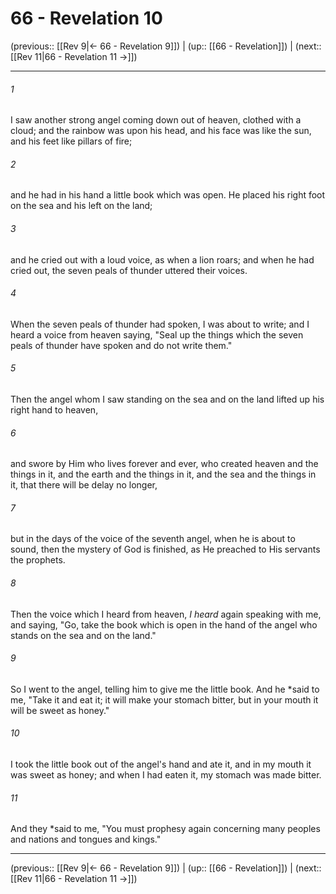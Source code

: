 # 66 - Revelation 10

(previous:: [[Rev 9|← 66 - Revelation 9]]) | (up:: [[66 - Revelation]]) | (next:: [[Rev 11|66 - Revelation 11 →]])

***


###### 1 
I saw another strong angel coming down out of heaven, clothed with a cloud; and the rainbow was upon his head, and his face was like the sun, and his feet like pillars of fire; 

###### 2 
and he had in his hand a little book which was open. He placed his right foot on the sea and his left on the land; 

###### 3 
and he cried out with a loud voice, as when a lion roars; and when he had cried out, the seven peals of thunder uttered their voices. 

###### 4 
When the seven peals of thunder had spoken, I was about to write; and I heard a voice from heaven saying, "Seal up the things which the seven peals of thunder have spoken and do not write them." 

###### 5 
Then the angel whom I saw standing on the sea and on the land lifted up his right hand to heaven, 

###### 6 
and swore by Him who lives forever and ever, who created heaven and the things in it, and the earth and the things in it, and the sea and the things in it, that there will be delay no longer, 

###### 7 
but in the days of the voice of the seventh angel, when he is about to sound, then the mystery of God is finished, as He preached to His servants the prophets. 

###### 8 
Then the voice which I heard from heaven, _I heard_ again speaking with me, and saying, "Go, take the book which is open in the hand of the angel who stands on the sea and on the land." 

###### 9 
So I went to the angel, telling him to give me the little book. And he *said to me, "Take it and eat it; it will make your stomach bitter, but in your mouth it will be sweet as honey." 

###### 10 
I took the little book out of the angel's hand and ate it, and in my mouth it was sweet as honey; and when I had eaten it, my stomach was made bitter. 

###### 11 
And they *said to me, "You must prophesy again concerning many peoples and nations and tongues and kings."

***

(previous:: [[Rev 9|← 66 - Revelation 9]]) | (up:: [[66 - Revelation]]) | (next:: [[Rev 11|66 - Revelation 11 →]])
